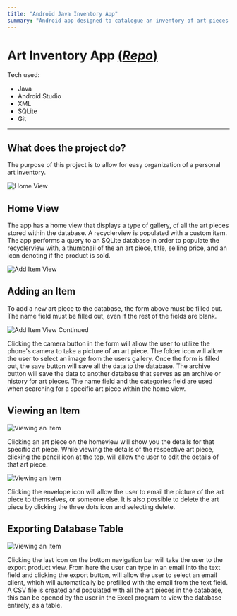 ```yaml
---
title: "Android Java Inventory App"
summary: "Android app designed to catalogue an inventory of art pieces."
---
```


# Art Inventory App [(**_Repo_**)](https://github.com/h-morales1/invPrototypes)

Tech used:

- Java
- Android Studio
- XML
- SQLite
- Git

---

## What does the project do?

The purpose of this project is to allow for easy organization of a personal art inventory.

![Home View](/projectImages/prototype2/homeView.png)

## Home View

The app has a home view that displays a type of gallery, of all the art pieces stored within the database.
A recyclerview is populated with a custom item. The app performs a query to an SQLite database in order to populate the recyclerview with, a thumbnail of the an art piece, title, selling price, and an icon denoting if the product is sold.

![Add Item View](/projectImages/prototype2/addItem1.png)

## Adding an Item

To add a new art piece to the database, the form above must be filled out. The name field must be filled out, even if the rest of the fields are blank.

![Add Item View Continued](/projectImages/prototype2/addItem2.png)

Clicking the camera button in the form will allow the user to utilize the phone's camera to take a picture of an art piece.
The folder icon will allow the user to select an image from the users gallery.
Once the form is filled out, the save button will save all the data to the database.
The archive button will save the data to another database that serves as an archive or history for art pieces.
The name field and the categories field are used when searching for a specific art piece within the home view.

## Viewing an Item

![Viewing an Item](/projectImages/prototype2/viewItem1.png)

Clicking an art piece on the homeview will show you the details for that specific art piece.
While viewing the details of the respective art piece, clicking the pencil icon at the top, will allow the user to edit the details of that art piece.

![Viewing an Item](/projectImages/prototype2/viewItem2.png)

Clicking the envelope icon will allow the user to email the picture of the art piece to themselves, or someone else.
It is also possible to delete the art piece by clicking the three dots icon and selecting delete.

## Exporting Database Table

![Viewing an Item](/projectImages/prototype2/exportItem.png)

Clicking the last icon on the bottom navigation bar will take the user to the export product view.
From here the user can type in an email into the text field and clicking the export button, will allow the user to select an email client, which will automatically be prefilled with the email from the text field.
A CSV file is created and populated with all the art pieces in the database, this can be opened by the user in the Excel program to view the database entirely, as a table.
